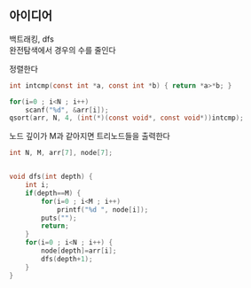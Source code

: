 ## 아이디어
백트래킹, dfs  
완전탐색에서 경우의 수를 줄인다  
  
정렬한다
```c
int intcmp(const int *a, const int *b) { return *a>*b; }

for(i=0 ; i<N ; i++)
	scanf("%d", &arr[i]);
qsort(arr, N, 4, (int(*)(const void*, const void*))intcmp);
```
노드 깊이가 M과 같아지면 트리노드들을 출력한다
```c
int N, M, arr[7], node[7];


void dfs(int depth) {
	int i;
	if(depth==M) {
		for(i=0 ; i<M ; i++)
			printf("%d ", node[i]);
		puts("");
		return;
	}
	for(i=0 ; i<N ; i++) {
		node[depth]=arr[i];
		dfs(depth+1);
	}
}
```
